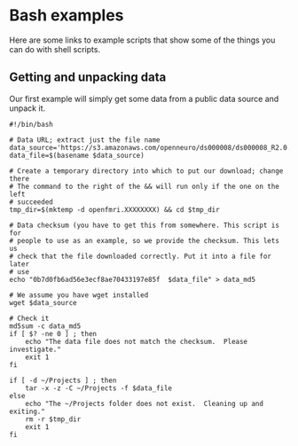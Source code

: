 # Bash examples

Here are some links to example scripts that show some of the things you can
do with shell scripts.

## Getting and unpacking data

Our first example will simply get some data from a public data source
and unpack it.

```
#!/bin/bash

# Data URL; extract just the file name
data_source='https://s3.amazonaws.com/openneuro/ds000008/ds000008_R2.0.0/compressed/ds008_R2.0.0_raw.tgz'
data_file=$(basename $data_source)

# Create a temporary directory into which to put our download; change there
# The command to the right of the && will run only if the one on the left
# succeeded
tmp_dir=$(mktemp -d openfmri.XXXXXXXX) && cd $tmp_dir

# Data checksum (you have to get this from somewhere. This script is for
# people to use as an example, so we provide the checksum. This lets us
# check that the file downloaded correctly. Put it into a file for later
# use
echo "0b7d0fb6ad56e3ecf8ae70433197e85f  $data_file" > data_md5

# We assume you have wget installed
wget $data_source

# Check it
md5sum -c data_md5
if [ $? -ne 0 ] ; then
    echo "The data file does not match the checksum.  Please investigate."
    exit 1
fi

if [ -d ~/Projects ] ; then
    tar -x -z -C ~/Projects -f $data_file
else
    echo "The ~/Projects folder does not exist.  Cleaning up and exiting."
    rm -r $tmp_dir
    exit 1
fi
```
